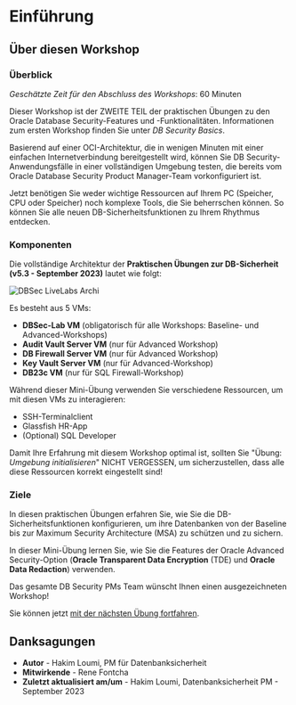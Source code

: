 # Einführung

## Über diesen Workshop

### Überblick

_Geschätzte Zeit für den Abschluss des Workshops_: 60 Minuten

Dieser Workshop ist der ZWEITE TEIL der praktischen Übungen zu den Oracle Database Security-Features und -Funktionalitäten. Informationen zum ersten Workshop finden Sie unter _DB Security Basics_.

Basierend auf einer OCI-Architektur, die in wenigen Minuten mit einer einfachen Internetverbindung bereitgestellt wird, können Sie DB Security-Anwendungsfälle in einer vollständigen Umgebung testen, die bereits vom Oracle Database Security Product Manager-Team vorkonfiguriert ist.

Jetzt benötigen Sie weder wichtige Ressourcen auf Ihrem PC (Speicher, CPU oder Speicher) noch komplexe Tools, die Sie beherrschen können. So können Sie alle neuen DB-Sicherheitsfunktionen zu Ihrem Rhythmus entdecken.

### Komponenten

Die vollständige Architektur der **Praktischen Übungen zur DB-Sicherheit (v5.3 - September 2023)** lautet wie folgt:

![DBSec LiveLabs Archi](./images/dbseclab-archi.png "DBSec LiveLabs Archi")

Es besteht aus 5 VMs:

*   **DBSec-Lab VM** (obligatorisch für alle Workshops: Baseline- und Advanced-Workshops)
*   **Audit Vault Server VM** (nur für Advanced Workshop)
*   **DB Firewall Server VM** (nur für Advanced Workshop)
*   **Key Vault Server VM** (nur für Advanced-Workshop)
*   **DB23c VM** (nur für SQL Firewall-Workshop)

Während dieser Mini-Übung verwenden Sie verschiedene Ressourcen, um mit diesen VMs zu interagieren:

*   SSH-Terminalclient
*   Glassfish HR-App
*   (Optional) SQL Developer

Damit Ihre Erfahrung mit diesem Workshop optimal ist, sollten Sie "Übung: _Umgebung initialisieren_" NICHT VERGESSEN, um sicherzustellen, dass alle diese Ressourcen korrekt eingestellt sind!

### Ziele

In diesen praktischen Übungen erfahren Sie, wie Sie die DB-Sicherheitsfunktionen konfigurieren, um ihre Datenbanken von der Baseline bis zur Maximum Security Architecture (MSA) zu schützen und zu sichern.

In dieser Mini-Übung lernen Sie, wie Sie die Features der Oracle Advanced Security-Option (**Oracle Transparent Data Encryption** (TDE) und **Oracle Data Redaction**) verwenden.

Das gesamte DB Security PMs Team wünscht Ihnen einen ausgezeichneten Workshop!

Sie können jetzt [mit der nächsten Übung fortfahren](#next).

## Danksagungen

*   **Autor** - Hakim Loumi, PM für Datenbanksicherheit
*   **Mitwirkende** - Rene Fontcha
*   **Zuletzt aktualisiert am/um** - Hakim Loumi, Datenbanksicherheit PM - September 2023